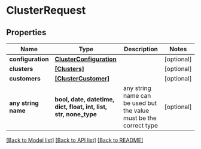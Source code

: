 # ClusterRequest


## Properties
Name | Type | Description | Notes
------------ | ------------- | ------------- | -------------
**configuration** | [**ClusterConfiguration**](ClusterConfiguration.md) |  | [optional] 
**clusters** | [**[Clusters]**](Clusters.md) |  | [optional] 
**customers** | [**[ClusterCustomer]**](ClusterCustomer.md) |  | [optional] 
**any string name** | **bool, date, datetime, dict, float, int, list, str, none_type** | any string name can be used but the value must be the correct type | [optional]

[[Back to Model list]](../README.md#documentation-for-models) [[Back to API list]](../README.md#documentation-for-api-endpoints) [[Back to README]](../README.md)


